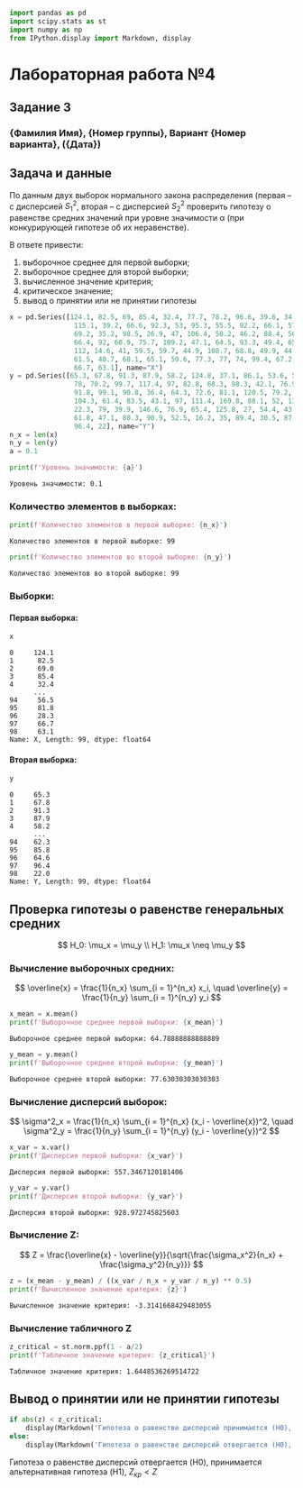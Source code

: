 ```python
import pandas as pd
import scipy.stats as st
import numpy as np
from IPython.display import Markdown, display
```

# Лабораторная работа №4
## Задание 3
### {Фамилия Имя}, {Номер группы}, Вариант {Номер варианта}, ({Дата})

## Задача и данные

По данным двух выборок нормального закона распределения (первая – с дисперсией $S_1^2$, вторая – с дисперсией $S_2^2$ проверить гипотезу о равенстве средних значений при уровне значимости α (при конкурирующей гипотезе об их неравенстве).

В ответе привести:
1) выборочное среднее для первой выборки;
2) выборочное среднее для второй выборки;
3) вычисленное значение критерия;
4) критическое значение;
5) вывод о принятии или не принятии гипотезы


```python
x = pd.Series([124.1, 82.5, 69, 85.4, 32.4, 77.7, 78.2, 96.6, 39.6, 34.2, 67.8, 35.1, 30.9, 69.6, 101, 61.6, 
                115.1, 39.2, 66.6, 92.3, 53, 95.3, 55.5, 92.2, 66.1, 57.2, 29.5, 68.2, 40.5, 54, 40.4, 72, 
                69.2, 35.2, 98.5, 26.9, 47, 106.4, 50.2, 46.2, 88.4, 56.6, 45.4, 69.3, 63.5, 42.6, 66, 80.1, 
                66.4, 92, 60.9, 75.7, 109.2, 47.1, 64.5, 93.3, 49.4, 65.9, 98.7, 46.2, 24.2, 50.5, 92.4, 75.1, 
                112, 14.6, 41, 59.5, 59.7, 44.9, 108.7, 68.8, 49.9, 44.4, 48.2, 48.3, 87.9, 59.5, 67.8, 62.7, 
                61.5, 40.7, 68.1, 65.1, 59.6, 77.3, 77, 74, 99.4, 67.2, 76.9, 99.9, 29, 18.3, 56.5, 81.8, 28.3, 
                66.7, 63.1], name="X")
y = pd.Series([65.3, 67.8, 91.3, 87.9, 58.2, 124.8, 37.1, 86.1, 53.6, 59.4, 94.4, 79.7, 73.1, 18.5, 54.7, 107, 
                78, 70.2, 99.7, 117.4, 97, 82.8, 68.3, 98.3, 42.1, 76.9, 71.2, 54.4, 98.5, 103.8, 119.6, 47.1, 
                91.8, 99.1, 90.8, 36.4, 64.3, 72.6, 81.1, 120.5, 79.2, 99.4, 96.3, 77.4, 148.4, 85.6, 92.8, 
                104.3, 61.4, 83.5, 43.1, 97, 111.4, 169.8, 88.1, 52, 138.4, 49.9, 79.3, 45.2, 18.6, 108.2, 142.9, 
                22.3, 79, 39.9, 146.6, 76.9, 65.4, 125.8, 27, 54.4, 43.7, 88, 54.7, 115.8, 66.1, 78.8, 76.6, 55.8, 
                61.8, 47.1, 80.3, 90.9, 52.5, 16.2, 35, 89.4, 30.5, 87, 94.1, 73.6, 99.2, 66.9, 62.3, 85.8, 64.6, 
                96.4, 22], name="Y")
n_x = len(x)
n_y = len(y)
a = 0.1

print(f'Уровень значимости: {a}')
```

    Уровень значимости: 0.1


### Количество элементов в выборках:


```python
print(f'Количество элементов в первой выборке: {n_x}')
```

    Количество элементов в первой выборке: 99



```python
print(f'Количество элементов во второй выборке: {n_y}')
```

    Количество элементов во второй выборке: 99


### Выборки:

#### Первая выборка:


```python
x
```




    0     124.1
    1      82.5
    2      69.0
    3      85.4
    4      32.4
          ...  
    94     56.5
    95     81.8
    96     28.3
    97     66.7
    98     63.1
    Name: X, Length: 99, dtype: float64



#### Вторая выборка:


```python
y
```




    0     65.3
    1     67.8
    2     91.3
    3     87.9
    4     58.2
          ... 
    94    62.3
    95    85.8
    96    64.6
    97    96.4
    98    22.0
    Name: Y, Length: 99, dtype: float64



## Проверка гипотезы о равенстве генеральных средних

$$
H_0: \mu_x = \mu_y \\
H_1: \mu_x \neq \mu_y
$$

### Вычисление выборочных средних:

$$
\overline{x} = \frac{1}{n_x} \sum_{i = 1}^{n_x} x_i, \quad \overline{y} = \frac{1}{n_y} \sum_{i = 1}^{n_y} y_i
$$


```python
x_mean = x.mean()
print(f'Выборочное среднее первой выборки: {x_mean}')
```

    Выборочное среднее первой выборки: 64.78888888888889



```python
y_mean = y.mean()
print(f'Выборочное среднее второй выборки: {y_mean}')
```

    Выборочное среднее второй выборки: 77.63030303030303


### Вычисление дисперсий выборок:

$$
\sigma^2_x = \frac{1}{n_x} \sum_{i = 1}^{n_x} (x_i - \overline{x})^2, \quad \sigma^2_y = \frac{1}{n_y} \sum_{i = 1}^{n_y} (y_i - \overline{y})^2
$$


```python
x_var = x.var()
print(f'Дисперсия первой выборки: {x_var}')
```

    Дисперсия первой выборки: 557.3467120181406



```python
y_var = y.var()
print(f'Дисперсия второй выборки: {y_var}')
```

    Дисперсия второй выборки: 928.972745825603


### Вычисление Z:

$$
Z = \frac{\overline{x} - \overline{y}}{\sqrt{\frac{\sigma_x^2}{n_x} + \frac{\sigma_y^2}{n_y}}}
$$


```python
z = (x_mean - y_mean) / ((x_var / n_x + y_var / n_y) ** 0.5)
print(f'Вычисленное значение критерия: {z}')
```

    Вычисленное значение критерия: -3.3141668429483055


### Вычисление табличного Z


```python
z_critical = st.norm.ppf(1 - a/2)
print(f'Табличное значение критерия: {z_critical}')
```

    Табличное значение критерия: 1.6448536269514722


## Вывод о принятии или не принятии гипотезы


```python
if abs(z) < z_critical:
    display(Markdown('Гипотеза о равенстве дисперсий принимается (H0), $Z_{кр}>Z$'))
else:
    display(Markdown('Гипотеза о равенстве дисперсий отвергается (H0), принимается альтернативная гипотеза (H1), $Z_{кр}<Z$'))
```


Гипотеза о равенстве дисперсий отвергается (H0), принимается альтернативная гипотеза (H1), $Z_{кр}<Z$

